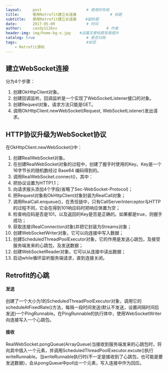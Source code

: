 ```yaml
---
layout:     post                    # 使用的布局
title:      使用Retrofit建立长连接               # 标题 
subtitle:   使用Retrofit建立长连接    #副标题
date:       2017-05-09              # 时间
author:     candy1126xx                      # 作者
header-img: img/home-bg-o.jpg    #这篇文章标题背景图片
catalog: true                       # 是否归档
tags:                               #标签
    - Retrofit源码
---
```


## 建立WebSocket连接
分为4个步骤：

1. 创建OkHttpClient对象。
2. 创建回调监听。回调监听是一个实现了WebSocketListener接口的对象。
3. 创建Request对象，请求方法只能是GET。
4. 调用OkHttpClient.newWebSocket(Request, WebSocketListener)发出请求。

## HTTP协议升级为WebSocket协议
在OkHttpClient.newWebSocket()中：

1. 创建RealWebSocket对象。
2. 在创建RealWebSocket对象的过程中，创建了握手时使用的Key。Key是一个16字节长的随机数经过 Base64 编码得到的。
3. 调用RealWebSocket.connect()，其中：
4. 把协议设置为HTTP1.1；
5. 向请求报头添加4个字段(省略了Sec-WebSocket-Protocol)；
6. 把Request对象和OkHttpClient对象封装为RealCall对象；
7. 调用RealCall.enqueue()，在责任链中，只有CallServerInterceptor与HTTP的过程不同，它会在得到101响应码时把响应体置为空；
8. 检查响应码是否是101，以及返回的Key是否是正确的。如果都是true，则握手成功；
9. 获取连接(RealConnection对象)并把它封装为Streams对象；
10. 创建WebSocketWriter对象，它可以向连接中写入数据；
11. 创建ScheduledThreadPoolExecutor对象，它的作用是发送心跳包，及接受服务端发来的心跳包，及发送数据；
12. 创建WebSocketReader对象，它可以从连接中读出数据；
13. 启动while循环监听服务端请求，直到连接关闭。

## Retrofit的心跳
#### 发送
创建了一个大小为1的ScheduledThreadPoolExecutor对象，调用它的scheduleAtFixedRate()方法，每隔一段时间发送(默认不发送，设置间隔时间后发送)一个PingRunnable。在PingRunnable的执行体中，使用WebSocketWriter向连接写入一个心跳包。

#### 接收
RealWebSocket.pongQueue(ArrayQueue<ByteString>)当接收到服务端发来的心跳包时，将向其中插入一个元素，并调用ScheduledThreadPoolExecutor.excute()执行writeRunnable。当writeRunnable执行时(不一定是接收到了心跳包，也可能是要发送数据)，会从pongQueue中poll出一个元素，写入连接中作为回应。

